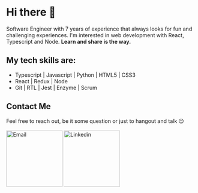 # Hi there 👋
<p>Software Engineer with 7 years of experience that always looks for fun and challenging experiences. I'm interested in web development with React, Typescript and Node.
<b>Learn and share is the way.</b></p>

## My tech skills are:
  <ul>
  <li>Typescript | Javascript | Python | HTML5 | CSS3</li>
  <li>React | Redux | Node</li>
  <li>Git | RTL | Jest | Enzyme | Scrum</li>
</ul>

## Contact Me
<p>
  Feel free to reach out, be it some question or just to hangout and talk 😉
  <br />
  <br />
  <a target="_blank" href="mailto:ericmadureira.uesc@gmail.com">
   <img align="left" alt="Email" width="150" hight="100" src="https://img.shields.io/badge/Gmail-D14836?style=for-the-badge&logo=gmail&logoColor=white" />
  </a>
  <a target="_blank" href="https://www.linkedin.com/in/eric-madureira/">
    <img align="left" alt="Linkedin" width="150" hight="100" src="https://img.shields.io/badge/-LinkedIn-%230077B5?style=for-the-badge&logo=linkedin&logoColor=white" />
  </a>
</p>
